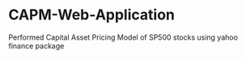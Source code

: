 # CAPM-Web-Application
Performed Capital Asset Pricing Model of SP500 stocks using yahoo finance package
